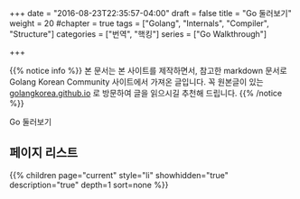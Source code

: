 +++
date = "2016-08-23T22:35:57-04:00"
draft = false
title = "Go 둘러보기"
weight = 20
#chapter = true
tags = ["Golang", "Internals", "Compiler", "Structure"]
categories = ["번역", "핵킹"]
series = ["Go  Walkthrough"]

+++

{{% notice info %}}
본 문서는 본 사이트를 제작하면서, 참고한 markdown 문서로 Golang Korean Community 사이트에서 가져온 글입니다.
꼭 원본글이 있는 [golangkorea.github.io](https://golangkorea.github.io) 로 방문하여 글을 읽으시길 추천해 드립니다.
{{% /notice %}}

Go 둘러보기

## 페이지 리스트

{{% children page="current" style="li" showhidden="true" description="true" depth=1 sort=none %}}
